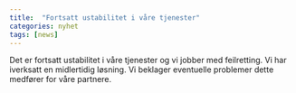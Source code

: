```yaml
---
title:  "Fortsatt ustabilitet i våre tjenester"
categories: nyhet
tags: [news]
---
```

Det er fortsatt ustabilitet i våre tjenester og vi jobber med feilretting. Vi har iverksatt en midlertidig løsning.
Vi beklager eventuelle problemer dette medfører for våre partnere.
